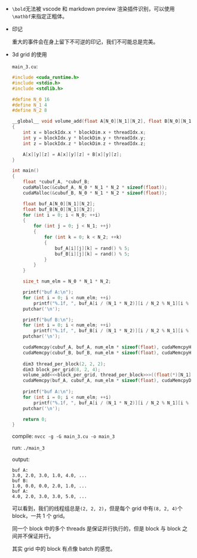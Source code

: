 * `\bold`无法被 vscode 和 markdown preview 渲染插件识别，可以使用`\mathbf`来指定正粗体。

* 印记

    重大的事件会在身上留下不可逆的印记，我们不可能总是完美。

* 3d grid 的使用

    `main_3.cu`:

    ```cpp
    #include <cuda_runtime.h>
    #include <stdio.h>
    #include <stdlib.h>

    #define N_0 16
    #define N_1 4
    #define N_2 8

    __global__ void volume_add(float A[N_0][N_1][N_2], float B[N_0][N_1][N_2])
    {
        int x = blockIdx.x * blockDim.x + threadIdx.x;
        int y = blockIdx.y * blockDim.y + threadIdx.y;
        int z = blockIdx.z * blockDim.z + threadIdx.z;

        A[x][y][z] = A[x][y][z] + B[x][y][z];
    }

    int main()
    {
        float *cubuf_A, *cubuf_B;
        cudaMalloc(&cubuf_A, N_0 * N_1 * N_2 * sizeof(float));
        cudaMalloc(&cubuf_B, N_0 * N_1 * N_2 * sizeof(float));

        float buf_A[N_0][N_1][N_2];
        float buf_B[N_0][N_1][N_2];
        for (int i = 0; i < N_0; ++i)
        {
            for (int j = 0; j < N_1; ++j)
            {
                for (int k = 0; k < N_2; ++k)
                {
                    buf_A[i][j][k] = rand() % 5;
                    buf_B[i][j][k] = rand() % 5;
                }
            }
        }

        size_t num_elm = N_0 * N_1 * N_2;

        printf("buf A:\n");
        for (int i = 0; i < num_elm; ++i)
            printf("%.1f, ", buf_A[i / (N_1 * N_2)][i / N_2 % N_1][i % N_2]);
        putchar('\n');

        printf("buf B:\n");
        for (int i = 0; i < num_elm; ++i)
            printf("%.1f, ", buf_B[i / (N_1 * N_2)][i / N_2 % N_1][i % N_2]);
        putchar('\n');

        cudaMemcpy(cubuf_A, buf_A, num_elm * sizeof(float), cudaMemcpyHostToDevice);
        cudaMemcpy(cubuf_B, buf_B, num_elm * sizeof(float), cudaMemcpyHostToDevice);
        
        dim3 thread_per_block(2, 2, 2);
        dim3 block_per_grid(8, 2, 4);
        volume_add<<<block_per_grid, thread_per_block>>>((float(*)[N_1][N_2]) cubuf_A, (float(*)[N_1][N_2]) cubuf_B);
        cudaMemcpy(buf_A, cubuf_A, num_elm * sizeof(float), cudaMemcpyDeviceToHost);
        
        printf("buf A:\n");
        for (int i = 0; i < num_elm; ++i)
            printf("%.1f, ", buf_A[i / (N_1 * N_2)][i / N_2 % N_1][i % N_2]);
        putchar('\n');

        return 0;
    }
    ```

    compile: `nvcc -g -G main_3.cu -o main_3`

    run: `./main_3`

    output:

    ```
    buf A:
    3.0, 2.0, 3.0, 1.0, 4.0, ...
    buf B:
    1.0, 0.0, 0.0, 2.0, 1.0, ...
    buf A:
    4.0, 2.0, 3.0, 3.0, 5.0, ...
    ```

    可以看到，我们的线程组总是`(2, 2, 2)`，但是每个 grid 中有`(8, 2, 4)`个 block，一共 1 个 grid。

    同一个 block 中的多个 threads 是保证并行执行的，但是 block 与 block 之间并不保证并行。

    其实 grid 中的 block 有点像 batch 的感觉。